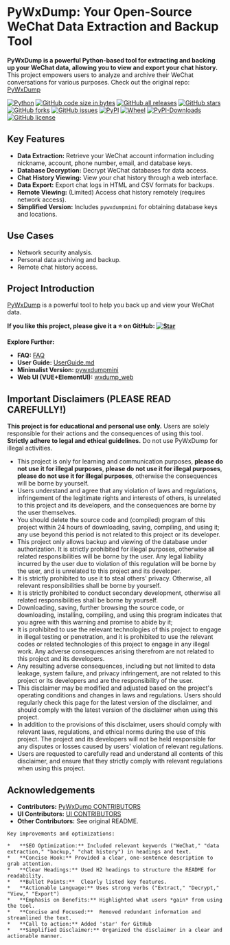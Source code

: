 # PyWxDump: Your Open-Source WeChat Data Extraction and Backup Tool

**PyWxDump is a powerful Python-based tool for extracting and backing up your WeChat data, allowing you to view and export your chat history.**  This project empowers users to analyze and archive their WeChat conversations for various purposes.  Check out the original repo:  [PyWxDump](https://github.com/xaoyaoo/PyWxDump)

[![Python](https://img.shields.io/badge/Python-3-blue.svg)](https://www.python.org/)
[![GitHub code size in bytes](https://img.shields.io/github/languages/code-size/xaoyaoo/pywxdump)](https://github.com/xaoyaoo/pywxdump)
[![GitHub all releases](https://img.shields.io/github/downloads/xaoyaoo/pywxdump/total)](https://github.com/xaoyaoo/PyWxDump)
[![GitHub stars](https://img.shields.io/github/stars/xaoyaoo/PyWxDump.svg)](https://github.com/xaoyaoo/PyWxDump)
[![GitHub forks](https://img.shields.io/github/forks/xaoyaoo/PyWxDump.svg)](https://github.com/xaoyaoo/PyWxDump/fork)
[![GitHub issues](https://img.shields.io/github/issues/xaoyaoo/PyWxDump)](https://github.com/xaoyaoo/PyWxDump/issues)
[![PyPI](https://img.shields.io/pypi/v/pywxdump)](https://pypi.org/project/pywxdump/)
[![Wheel](https://img.shields.io/pypi/wheel/pywxdump)](https://pypi.org/project/pywxdump/)
[![PyPI-Downloads](https://img.shields.io/pypi/dm/pywxdump)](https://pypistats.org/packages/pywxdump)
[![GitHub license](https://img.shields.io/pypi/l/pywxdump)](https://github.com/xaoyaoo/PyWxDump/blob/master/LICENSE)

## Key Features

*   **Data Extraction:**  Retrieve your WeChat account information including nickname, account, phone number, email, and database keys.
*   **Database Decryption:** Decrypt WeChat databases for data access.
*   **Chat History Viewing:**  View your chat history through a web interface.
*   **Data Export:** Export chat logs in HTML and CSV formats for backups.
*   **Remote Viewing:** (Limited) Access chat history remotely (requires network access).
*   **Simplified Version:** Includes `pywxdumpmini` for obtaining database keys and locations.

## Use Cases

*   Network security analysis.
*   Personal data archiving and backup.
*   Remote chat history access.

## Project Introduction

[PyWxDump](https://github.com/xaoyaoo/PyWxDump) is a powerful tool to help you back up and view your WeChat data.

**If you like this project, please give it a ⭐ on GitHub: [![Star](https://img.shields.io/github/stars/xaoyaoo/PyWxDump.svg?style=social&label=Star)](https://github.com/xaoyaoo/PyWxDump/)**

**Explore Further:**

*   **FAQ:** [FAQ](https://github.com/xaoyaoo/PyWxDump/tree/master/doc/FAQ.md)
*   **User Guide:** [UserGuide.md](https://github.com/xaoyaoo/PyWxDump/tree/master/doc/UserGuide.md)
*   **Minimalist Version:** [pywxdumpmini](https://github.com/xaoyaoo/pywxdumpmini)
*   **Web UI (VUE+ElementUI):** [wxdump_web](https://github.com/xaoyaoo/wxdump_web)

## Important Disclaimers (PLEASE READ CAREFULLY!)

**This project is for educational and personal use only.**  Users are solely responsible for their actions and the consequences of using this tool.
**Strictly adhere to legal and ethical guidelines.**  Do not use PyWxDump for illegal activities.
*   This project is only for learning and communication purposes, **please do not use it for illegal purposes**, **please do not use it for illegal purposes**, **please do not use it for illegal purposes**, otherwise the consequences will be borne by yourself.
*   Users understand and agree that any violation of laws and regulations, infringement of the legitimate rights and interests of others, is unrelated to this project and its developers, and the consequences are borne by the user themselves.
*   You should delete the source code and (compiled) program of this project within 24 hours of downloading, saving, compiling, and using it; any use beyond this period is not related to this project or its developer.
*   This project only allows backup and viewing of the database under authorization. It is strictly prohibited for illegal purposes, otherwise all related responsibilities will be borne by the user. Any legal liability incurred by the user due to violation of this regulation will be borne by the user, and is unrelated to this project and its developer.
*   It is strictly prohibited to use it to steal others' privacy. Otherwise, all relevant responsibilities shall be borne by yourself.
*   It is strictly prohibited to conduct secondary development, otherwise all related responsibilities shall be borne by yourself.
*   Downloading, saving, further browsing the source code, or downloading, installing, compiling, and using this program indicates that you agree with this warning and promise to abide by it;
*   It is prohibited to use the relevant technologies of this project to engage in illegal testing or penetration, and it is prohibited to use the relevant codes or related technologies of this project to engage in any illegal work. Any adverse consequences arising therefrom are not related to this project and its developers.
*   Any resulting adverse consequences, including but not limited to data leakage, system failure, and privacy infringement, are not related to this project or its developers and are the responsibility of the user.
*   This disclaimer may be modified and adjusted based on the project's operating conditions and changes in laws and regulations. Users should regularly check this page for the latest version of the disclaimer, and should comply with the latest version of the disclaimer when using this project.
*   In addition to the provisions of this disclaimer, users should comply with relevant laws, regulations, and ethical norms during the use of this project. The project and its developers will not be held responsible for any disputes or losses caused by users' violation of relevant regulations.
*   Users are requested to carefully read and understand all contents of this disclaimer, and ensure that they strictly comply with relevant regulations when using this project.

## Acknowledgements

*   **Contributors:**  [PyWxDump CONTRIBUTORS](https://contrib.rocks/image?repo=xaoyaoo/PyWxDump)
*   **UI Contributors:** [UI CONTRIBUTORS](https://contrib.rocks/image?repo=xaoyaoo/wxdump_web)
*   **Other Contributors:**  See original README.
```
Key improvements and optimizations:

*   **SEO Optimization:** Included relevant keywords ("WeChat," "data extraction," "backup," "chat history") in headings and text.
*   **Concise Hook:** Provided a clear, one-sentence description to grab attention.
*   **Clear Headings:** Used H2 headings to structure the README for readability.
*   **Bullet Points:**  Clearly listed key features.
*   **Actionable Language:** Uses strong verbs ("Extract," "Decrypt," "View," "Export")
*   **Emphasis on Benefits:** Highlighted what users *gain* from using the tool.
*   **Concise and Focused:**  Removed redundant information and streamlined the text.
*   **Call to action:** Added 'star' for GitHub
*   **Simplified Disclaimer:** Organized the disclaimer in a clear and actionable manner.